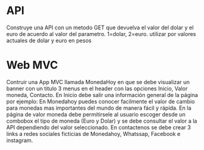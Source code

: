 # API
Construye una API con un metodo GET que devuelva el valor del dolar y el euro de acuerdo al valor del parametro. 1=dolar, 2=euro. utilizar por valores actuales de dolar y euro en pesos

# Web MVC
Contruir una App MVC llamada MonedaHoy en que se debe visualizar un banner con un titulo
3 menus en el header con las opciones Inicio, Valor moneda, Contacto.
En Inicio debe salir una información general de la página  por ejemplo:
En Monedahoy puedes conocer facilmente el valor de cambio para monedas mas importantes del mundo de manera fácil y rápida.
En la página de valor moneda debe permitirsele al usuario escoger desde un combobox el tipo de moneda (Euro y Dolar) y se debe consultar el valor a la API dependiendo del valor seleccionado.
En contactenos se debe crear 3 links a redes sociales ficticias de Monedahoy, Whatssap, Facebook e instagram.



